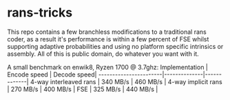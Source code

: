 # rans-tricks
This repo contains a few branchless modifications to a traditional rans coder, as a result it's performance is within a few percent of FSE whilst supporting adaptive probabilities and using no platform specific intrinsics or assembly.
All of this is public domain, do whatever you want with it.

A small benchmark on enwik8, Ryzen 1700 @ 3.7ghz:
Implementation         | Encode speed | Decode speed|
-----------------------|--------------|-------------|
4-way interleaved rans | 340 MB/s     | 460 MB/s    |
4-way implicit    rans | 270 MB/s     | 400 MB/s    |
FSE                    | 325 MB/s     | 440 MB/s    |
